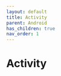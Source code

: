```yaml
---
layout: default
title: Activity
parent: Android
has_children: true
nav_order: 1
---
```


# Activity
